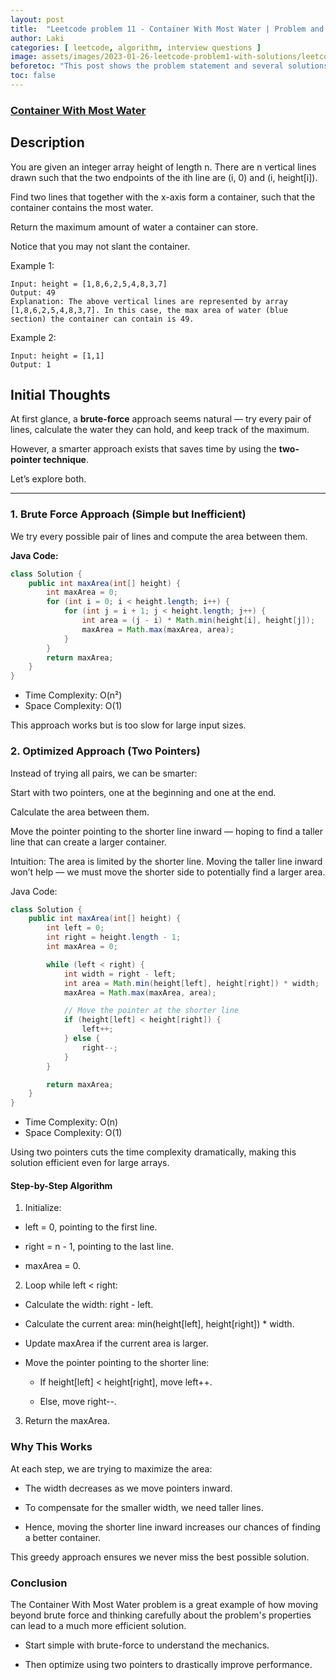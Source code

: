 ```yaml
---
layout: post
title:  "Leetcode problem 11 - Container With Most Water | Problem and solution"
author: Laki
categories: [ leetcode, algorithm, interview questions ]
image: assets/images/2023-01-26-leetcode-problem1-with-solutions/leetcode_meme1.png
beforetoc: "This post shows the problem statement and several solutions for leetcode Container With Most Water problem"
toc: false
---
```


### [Container With Most Water](https://leetcode.com/problems/container-with-most-water/)

## Description
You are given an integer array height of length n. There are n vertical lines drawn such that the two endpoints of the ith line are (i, 0) and (i, height[i]).

Find two lines that together with the x-axis form a container, such that the container contains the most water.

Return the maximum amount of water a container can store.

Notice that you may not slant the container.


Example 1:
```
Input: height = [1,8,6,2,5,4,8,3,7]
Output: 49
Explanation: The above vertical lines are represented by array [1,8,6,2,5,4,8,3,7]. In this case, the max area of water (blue section) the container can contain is 49.
```
Example 2:
```
Input: height = [1,1]
Output: 1
```

## Initial Thoughts

At first glance, a **brute-force** approach seems natural — try every pair of lines, calculate the water they can hold, and keep track of the maximum.

However, a smarter approach exists that saves time by using the **two-pointer technique**.

Let’s explore both.

---

### 1. Brute Force Approach (Simple but Inefficient)

We try every possible pair of lines and compute the area between them.

**Java Code:**
```java
class Solution {
    public int maxArea(int[] height) {
        int maxArea = 0;
        for (int i = 0; i < height.length; i++) {
            for (int j = i + 1; j < height.length; j++) {
                int area = (j - i) * Math.min(height[i], height[j]);
                maxArea = Math.max(maxArea, area);
            }
        }
        return maxArea;
    }
}
```
- Time Complexity: O(n²)
- Space Complexity: O(1)

This approach works but is too slow for large input sizes.

### 2. Optimized Approach (Two Pointers)
Instead of trying all pairs, we can be smarter:

Start with two pointers, one at the beginning and one at the end.

Calculate the area between them.

Move the pointer pointing to the shorter line inward — hoping to find a taller line that can create a larger container.

Intuition:
The area is limited by the shorter line. Moving the taller line inward won’t help — we must move the shorter side to potentially find a larger area.

Java Code:

```java
class Solution {
    public int maxArea(int[] height) {
        int left = 0;
        int right = height.length - 1;
        int maxArea = 0;

        while (left < right) {
            int width = right - left;
            int area = Math.min(height[left], height[right]) * width;
            maxArea = Math.max(maxArea, area);

            // Move the pointer at the shorter line
            if (height[left] < height[right]) {
                left++;
            } else {
                right--;
            }
        }

        return maxArea;
    }
}
```
- Time Complexity: O(n)
- Space Complexity: O(1)

Using two pointers cuts the time complexity dramatically, making this solution efficient even for large arrays.

#### Step-by-Step Algorithm
1. Initialize:

- left = 0, pointing to the first line.

- right = n - 1, pointing to the last line.

- maxArea = 0.

2. Loop while left < right:

- Calculate the width: right - left.

- Calculate the current area: min(height[left], height[right]) * width.

- Update maxArea if the current area is larger.

- Move the pointer pointing to the shorter line:

  - If height[left] < height[right], move left++.

  - Else, move right--.

3. Return the maxArea.

### Why This Works
At each step, we are trying to maximize the area:

- The width decreases as we move pointers inward.

- To compensate for the smaller width, we need taller lines.

- Hence, moving the shorter line inward increases our chances of finding a better container.

This greedy approach ensures we never miss the best possible solution.

### Conclusion
The Container With Most Water problem is a great example of how moving beyond brute force and thinking carefully about the problem's properties can lead to a much more efficient solution.

- Start simple with brute-force to understand the mechanics.

- Then optimize using two pointers to drastically improve performance.